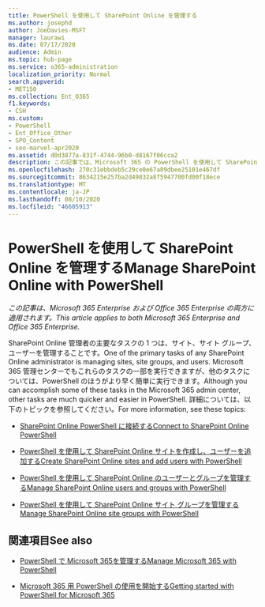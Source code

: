 ```yaml
---
title: PowerShell を使用して SharePoint Online を管理する
ms.author: josephd
author: JoeDavies-MSFT
manager: laurawi
ms.date: 07/17/2020
audience: Admin
ms.topic: hub-page
ms.service: o365-administration
localization_priority: Normal
search.appverid:
- MET150
ms.collection: Ent_O365
f1.keywords:
- CSH
ms.custom:
- PowerShell
- Ent_Office_Other
- SPO_Content
- seo-marvel-apr2020
ms.assetid: d0d3877a-831f-4744-96b0-d8167f06cca2
description: この記事では、Microsoft 365 の PowerShell を使用して SharePoint Online ユーザー、グループ、およびサイトグループを管理する方法について説明します。
ms.openlocfilehash: 270c31ebbdeb5c29ce0e67a89dbee25101e467df
ms.sourcegitcommit: 8634215e257ba2d49832a8f5947700fd00f18ece
ms.translationtype: MT
ms.contentlocale: ja-JP
ms.lasthandoff: 08/10/2020
ms.locfileid: "46605913"
---
```

# <a name="manage-sharepoint-online-with-powershell"></a><span data-ttu-id="19e58-103">PowerShell を使用して SharePoint Online を管理する</span><span class="sxs-lookup"><span data-stu-id="19e58-103">Manage SharePoint Online with PowerShell</span></span>

<span data-ttu-id="19e58-104">*この記事は、Microsoft 365 Enterprise および Office 365 Enterprise の両方に適用されます。*</span><span class="sxs-lookup"><span data-stu-id="19e58-104">*This article applies to both Microsoft 365 Enterprise and Office 365 Enterprise.*</span></span>

<span data-ttu-id="19e58-105">SharePoint Online 管理者の主要なタスクの 1 つは、サイト、サイト グループ、ユーザーを管理することです。</span><span class="sxs-lookup"><span data-stu-id="19e58-105">One of the primary tasks of any SharePoint Online administrator is managing sites, site groups, and users.</span></span> <span data-ttu-id="19e58-106">Microsoft 365 管理センターでもこれらのタスクの一部を実行できますが、他のタスクについては、PowerShell のほうがより早く簡単に実行できます。</span><span class="sxs-lookup"><span data-stu-id="19e58-106">Although you can accomplish some of these tasks in the Microsoft 365 admin center, other tasks are much quicker and easier in PowerShell.</span></span> <span data-ttu-id="19e58-107">詳細については、以下のトピックを参照してください。</span><span class="sxs-lookup"><span data-stu-id="19e58-107">For more information, see these topics:</span></span>

- [<span data-ttu-id="19e58-108">SharePoint Online PowerShell に接続する</span><span class="sxs-lookup"><span data-stu-id="19e58-108">Connect to SharePoint Online PowerShell</span></span>](https://docs.microsoft.com/powershell/sharepoint/sharepoint-online/connect-sharepoint-online?view=sharepoint-ps)
  
- [<span data-ttu-id="19e58-109">PowerShell を使用して SharePoint Online サイトを作成し、ユーザーを追加する</span><span class="sxs-lookup"><span data-stu-id="19e58-109">Create SharePoint Online sites and add users with PowerShell</span></span>](create-sharepoint-sites-and-add-users-with-powershell.md)
    
- [<span data-ttu-id="19e58-110">PowerShell を使用して SharePoint Online のユーザーとグループを管理する</span><span class="sxs-lookup"><span data-stu-id="19e58-110">Manage SharePoint Online users and groups with PowerShell</span></span>](manage-sharepoint-users-and-groups-with-powershell.md)
    
- [<span data-ttu-id="19e58-111">PowerShell を使用して SharePoint Online サイト グループを管理する</span><span class="sxs-lookup"><span data-stu-id="19e58-111">Manage SharePoint Online site groups with PowerShell</span></span>](manage-sharepoint-site-groups-with-powershell.md)
    
## <a name="see-also"></a><span data-ttu-id="19e58-112">関連項目</span><span class="sxs-lookup"><span data-stu-id="19e58-112">See also</span></span>

- [<span data-ttu-id="19e58-113">PowerShell で Microsoft 365を管理する</span><span class="sxs-lookup"><span data-stu-id="19e58-113">Manage Microsoft 365 with PowerShell</span></span>](manage-office-365-with-office-365-powershell.md)

- [<span data-ttu-id="19e58-114">Microsoft 365 用 PowerShell の使用を開始する</span><span class="sxs-lookup"><span data-stu-id="19e58-114">Getting started with PowerShell for Microsoft 365</span></span>](getting-started-with-office-365-powershell.md)
